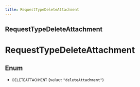 ```yaml
---
title: RequestTypeDeleteAttachment
---
```

## RequestTypeDeleteAttachment


# RequestTypeDeleteAttachment

## Enum


* `DELETEATTACHMENT` (value: `"deleteAttachment"`)



